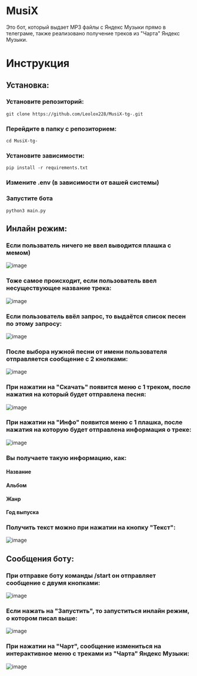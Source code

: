 # MusiX
Это бот, который выдает MP3 файлы с Яндекс Музыки прямо в телеграме, также реализовано получение треков из "Чарта" Яндекс Музыки.
# Инструкция
## Установка:
### Установите репозиторий:
```
git clone https://github.com/Leolox228/MusiX-tg-.git
```
### Перейдите в папку с репозиторием:
```
cd MusiX-tg-
```
### Установите зависимости:
```
pip install -r requirements.txt
```
### Измените .env (в зависимости от вашей системы)
### Запустите бота
```
python3 main.py
```
## Инлайн режим:
### Если пользватель ничего не ввел выводится плашка с мемом)
![image](https://github.com/user-attachments/assets/0c70fbf0-d06f-4f8b-b679-03f1bf5b3463)
### Тоже самое происходит, если пользователь ввел несуществующее название трека:
![image](https://github.com/user-attachments/assets/ddb63846-f83e-44cc-bbec-eb5f897585a6)
### Если пользователь ввёл запрос, то выдаётся список песен по этому запросу:
![image](https://github.com/user-attachments/assets/ac7690f0-5262-423d-9c67-75bd7defa09a)
### После выбора нужной песни от имени пользователя отправляется сообщение с 2 кнопками:
![image](https://github.com/user-attachments/assets/904824d0-33e1-4f0e-afba-30e8ef1de561)
### При нажатии на "Скачать" появится меню с 1 треком, после нажатия на который будет отправлена песня:
![image](https://github.com/user-attachments/assets/881d889b-bd48-4ebd-841f-199fd075b788)
### При нажатии на "Инфо" появится меню с 1 плашка, после нажатия на которую будет отправлена информация о треке:
![image](https://github.com/user-attachments/assets/74c2f2d8-cf21-4eb0-a8c5-9862d443822f)
### Вы получаете такую информацию, как:
#### Название
#### Альбом
#### Жанр
#### Год выпуска
### Получить текст можно при нажатии на кнопку "Текст":
![image](https://github.com/user-attachments/assets/245b11f7-4391-467f-bc38-3a1959e69f18)
## Сообщения боту:
### При отправке боту команды /start он отправляет сообщение с двумя кнопками:
![image](https://github.com/user-attachments/assets/26ed2e96-2669-4206-8d89-2a3c24c52a50)
### Если нажать на "Запустить", то запуститься инлайн режим, о котором писал выше:
![image](https://github.com/user-attachments/assets/b1d06081-45c1-4929-9e71-963a562fa67a)
### При нажатии на "Чарт", сообщение измениться на интерактивное меню с треками из "Чарта" Яндекс Музыки:
![image](https://github.com/user-attachments/assets/f3f8bb52-0369-4e2f-ac8d-ad1bfd13e558)
